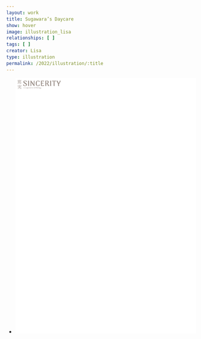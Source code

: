 ```yaml
---
layout: work
title: Sugawara’s Daycare
show: hover
image: illustration_lisa
relationships: [ ]
tags: [ ]
creator: Lisa
type: illustration
permalink: /2022/illustration/:title
---
```

<div class="fullscreen-image-slider">
  <div class="slides" role="region" aria-label="FullScreen Pictures" data-slide>
    <ul class="slide-container">
      <li data-slide=1 class="is-active slide">
        <img class="visual" id="illustration_lisa" src="/assets/images/watermark.png" alt="page1">
      </li>
    </ul>
  </div>
</div>
